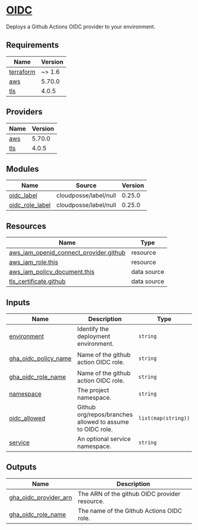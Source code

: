 # [OIDC](https://registry.terraform.io/modules/terraform-module/github-oidc-provider/aws/latest)

Deploys a Github Actions OIDC provider to your environment.

<!-- BEGIN_TF_DOCS -->
## Requirements

| Name | Version |
|------|---------|
| <a name="requirement_terraform"></a> [terraform](#requirement\_terraform) | ~> 1.6 |
| <a name="requirement_aws"></a> [aws](#requirement\_aws) | 5.70.0 |
| <a name="requirement_tls"></a> [tls](#requirement\_tls) | 4.0.5 |

## Providers

| Name | Version |
|------|---------|
| <a name="provider_aws"></a> [aws](#provider\_aws) | 5.70.0 |
| <a name="provider_tls"></a> [tls](#provider\_tls) | 4.0.5 |

## Modules

| Name | Source | Version |
|------|--------|---------|
| <a name="module_oidc_label"></a> [oidc\_label](#module\_oidc\_label) | cloudposse/label/null | 0.25.0 |
| <a name="module_oidc_role_label"></a> [oidc\_role\_label](#module\_oidc\_role\_label) | cloudposse/label/null | 0.25.0 |

## Resources

| Name | Type |
|------|------|
| [aws_iam_openid_connect_provider.github](https://registry.terraform.io/providers/hashicorp/aws/5.70.0/docs/resources/iam_openid_connect_provider) | resource |
| [aws_iam_role.this](https://registry.terraform.io/providers/hashicorp/aws/5.70.0/docs/resources/iam_role) | resource |
| [aws_iam_policy_document.this](https://registry.terraform.io/providers/hashicorp/aws/5.70.0/docs/data-sources/iam_policy_document) | data source |
| [tls_certificate.github](https://registry.terraform.io/providers/hashicorp/tls/4.0.5/docs/data-sources/certificate) | data source |

## Inputs

| Name | Description | Type | Default | Required |
|------|-------------|------|---------|:--------:|
| <a name="input_environment"></a> [environment](#input\_environment) | Identify the deployment environment. | `string` | n/a | yes |
| <a name="input_gha_oidc_policy_name"></a> [gha\_oidc\_policy\_name](#input\_gha\_oidc\_policy\_name) | Name of the github action OIDC role. | `string` | `"gha-oidc-policy"` | no |
| <a name="input_gha_oidc_role_name"></a> [gha\_oidc\_role\_name](#input\_gha\_oidc\_role\_name) | Name of the github action OIDC role. | `string` | n/a | yes |
| <a name="input_namespace"></a> [namespace](#input\_namespace) | The project namespace. | `string` | n/a | yes |
| <a name="input_oidc_allowed"></a> [oidc\_allowed](#input\_oidc\_allowed) | Github org/repos/branches allowed to assume to OIDC role. | `list(map(string))` | n/a | yes |
| <a name="input_service"></a> [service](#input\_service) | An optional service namespace. | `string` | `null` | no |

## Outputs

| Name | Description |
|------|-------------|
| <a name="output_gha_oidc_provider_arn"></a> [gha\_oidc\_provider\_arn](#output\_gha\_oidc\_provider\_arn) | The ARN of the github OIDC provider resource. |
| <a name="output_gha_oidc_role_name"></a> [gha\_oidc\_role\_name](#output\_gha\_oidc\_role\_name) | The name of the Github Actions OIDC role. |
<!-- END_TF_DOCS -->